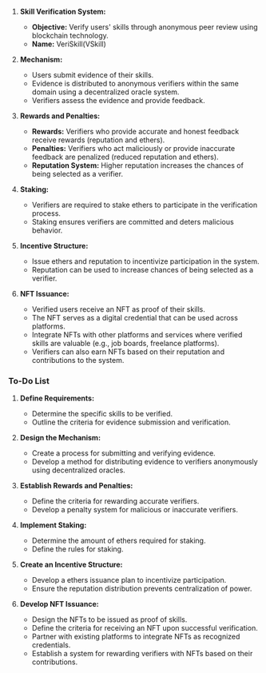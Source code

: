 1. **Skill Verification System:**

   - **Objective:** Verify users' skills through anonymous peer review using blockchain technology.
   - **Name:** VeriSkill(VSkill)

2. **Mechanism:**

   - Users submit evidence of their skills.
   - Evidence is distributed to anonymous verifiers within the same domain using a decentralized oracle system.
   - Verifiers assess the evidence and provide feedback.

3. **Rewards and Penalties:**

   - **Rewards:** Verifiers who provide accurate and honest feedback receive rewards (reputation and ethers).
   - **Penalties:** Verifiers who act maliciously or provide inaccurate feedback are penalized (reduced reputation and ethers).
   - **Reputation System:** Higher reputation increases the chances of being selected as a verifier.

4. **Staking:**

   - Verifiers are required to stake ethers to participate in the verification process.
   - Staking ensures verifiers are committed and deters malicious behavior.

5. **Incentive Structure:**

   - Issue ethers and reputation to incentivize participation in the system.
   - Reputation can be used to increase chances of being selected as a verifier.

6. **NFT Issuance:**
   - Verified users receive an NFT as proof of their skills.
   - The NFT serves as a digital credential that can be used across platforms.
   - Integrate NFTs with other platforms and services where verified skills are valuable (e.g., job boards, freelance platforms).
   - Verifiers can also earn NFTs based on their reputation and contributions to the system.

### To-Do List

1. **Define Requirements:**

   - Determine the specific skills to be verified.
   - Outline the criteria for evidence submission and verification.

2. **Design the Mechanism:**

   - Create a process for submitting and verifying evidence.
   - Develop a method for distributing evidence to verifiers anonymously using decentralized oracles.

3. **Establish Rewards and Penalties:**

   - Define the criteria for rewarding accurate verifiers.
   - Develop a penalty system for malicious or inaccurate verifiers.

4. **Implement Staking:**

   - Determine the amount of ethers required for staking.
   - Define the rules for staking.

5. **Create an Incentive Structure:**

   - Develop a ethers issuance plan to incentivize participation.
   - Ensure the reputation distribution prevents centralization of power.

6. **Develop NFT Issuance:**

   - Design the NFTs to be issued as proof of skills.
   - Define the criteria for receiving an NFT upon successful verification.
   - Partner with existing platforms to integrate NFTs as recognized credentials.
   - Establish a system for rewarding verifiers with NFTs based on their contributions.
